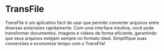 # TransFile
TransFile é um aplicativo fácil de usar que permite converter arquivos entre diversas extensões rapidamente. Com uma interface intuitiva, você pode transformar documentos, imagens e vídeos de forma eficiente, garantindo que seus arquivos estejam sempre no formato ideal. Simplifique suas conversões e economize tempo com o TransFile!
